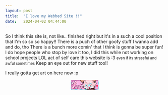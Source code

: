 ```yaml
---
layout: post
title:  "I love my Webbed Site !!"
date:   2024-04-02 04:44:00
---
```


So I think this site is, not like.. finished right but it's in a such a cool position that I'm so so so happy!! There is a puch of other goofy stuff I wanna add and do, tho
There is a bunch more comin' that I think is gonna be super fun! I do hope people who stop by love it too, I did this while not working on school projects LOL
act of self care this website is :3 <small>even if its stressful and awful sometimes</small> Keep an eye out for new stuff too!! 

I really gotta get art on here now :p
<center><a href="https://nuclearlala.neocities.org"> <img src="/assets/images/ratbuttonsmol.gif"></a></center>
